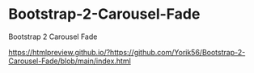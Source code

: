 # Bootstrap-2-Carousel-Fade
Bootstrap 2 Carousel Fade

https://htmlpreview.github.io/?https://github.com/Yorik56/Bootstrap-2-Carousel-Fade/blob/main/index.html
